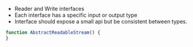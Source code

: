 - Reader and Write interfaces
- Each interface has a specific input or output type
- Interface should expose a small api but be consistent between types.


```js
function AbstractReadableStream() {
}

```
